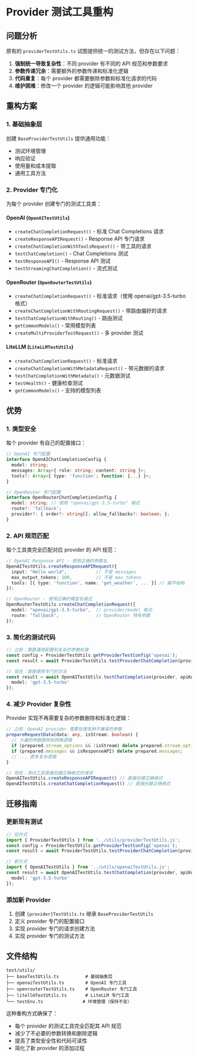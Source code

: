 # Provider 测试工具重构

## 问题分析

原有的 `providerTestUtils.ts` 试图提供统一的测试方法，但存在以下问题：

1. **强制统一导致复杂性**：不同 provider 有不同的 API 规范和参数要求
2. **参数传递冗余**：需要额外的参数传递和标准化逻辑
3. **代码重复**：每个 provider 都需要删除参数和标准化请求的代码
4. **维护困难**：修改一个 provider 的逻辑可能影响其他 provider

## 重构方案

### 1. 基础抽象层

创建 `BaseProviderTestUtils` 提供通用功能：
- 测试环境管理
- 响应验证
- 使用量和成本提取
- 通用工具方法

### 2. Provider 专门化

为每个 provider 创建专门的测试工具类：

#### OpenAI (`OpenAITestUtils`)
- `createChatCompletionRequest()` - 标准 Chat Completions 请求
- `createResponseAPIRequest()` - Response API 专门请求
- `createChatCompletionWithToolsRequest()` - 带工具的请求
- `testChatCompletion()` - Chat Completions 测试
- `testResponseAPI()` - Response API 测试
- `testStreamingChatCompletion()` - 流式测试

#### OpenRouter (`OpenRouterTestUtils`)
- `createChatCompletionRequest()` - 标准请求（使用 openai/gpt-3.5-turbo 格式）
- `createChatCompletionWithRoutingRequest()` - 带路由偏好的请求
- `testChatCompletionWithRouting()` - 路由测试
- `getCommonModels()` - 常用模型列表
- `createMultiProviderTestRequest()` - 多 provider 测试

#### LiteLLM (`LiteLLMTestUtils`)
- `createChatCompletionRequest()` - 标准请求
- `createChatCompletionWithMetadataRequest()` - 带元数据的请求
- `testChatCompletionWithMetadata()` - 元数据测试
- `testHealth()` - 健康检查测试
- `getCommonModels()` - 支持的模型列表

## 优势

### 1. 类型安全
每个 provider 有自己的配置接口：
```typescript
// OpenAI 专门配置
interface OpenAIChatCompletionConfig {
  model: string;
  messages: Array<{ role: string; content: string }>;
  tools?: Array<{ type: 'function'; function: {...} }>;
}

// OpenRouter 专门配置  
interface OpenRouterChatCompletionConfig {
  model: string; // 使用 "openai/gpt-3.5-turbo" 格式
  route?: 'fallback';
  provider?: { order?: string[]; allow_fallbacks?: boolean; };
}
```

### 2. API 规范匹配
每个工具类完全匹配对应 provider 的 API 规范：

```typescript
// OpenAI Response API - 使用正确的参数名
OpenAITestUtils.createResponseAPIRequest({
  input: "Hello world",           // 不是 messages
  max_output_tokens: 100,         // 不是 max_tokens
  tools: [{ type: 'function', name: 'get_weather', ... }] // 扁平结构
});

// OpenRouter - 使用正确的模型名格式
OpenRouterTestUtils.createChatCompletionRequest({
  model: "openai/gpt-3.5-turbo",  // provider/model 格式
  route: "fallback",              // OpenRouter 特有参数
});
```

### 3. 简化的测试代码
```typescript
// 之前：需要通用配置和复杂的参数处理
const config = ProviderTestUtils.getProviderTestConfig('openai');
const result = await ProviderTestUtils.testProviderChatCompletion(provider, apiKey, config);

// 现在：直接使用专门的方法
const result = await OpenAITestUtils.testChatCompletion(provider, apiKey, {
  model: 'gpt-3.5-turbo'
});
```

### 4. 减少 Provider 复杂性
Provider 实现不再需要复杂的参数删除和标准化逻辑：

```typescript
// 之前：OpenAI provider 需要处理各种不兼容的参数
prepareRequestData(data: any, isStream: boolean) {
  // 大量的参数删除和转换逻辑
  if (prepared.stream_options && !isStream) delete prepared.stream_options;
  if (prepared.messages && isResponseAPI) delete prepared.messages;
  // ... 更多复杂逻辑
}

// 现在：测试工具直接创建正确格式的请求
OpenAITestUtils.createResponseAPIRequest() // 直接创建正确格式
OpenAITestUtils.createChatCompletionRequest() // 直接创建正确格式
```

## 迁移指南

### 更新现有测试
```typescript
// 旧方式
import { ProviderTestUtils } from '../utils/providerTestUtils.js';
const config = ProviderTestUtils.getProviderTestConfig('openai');
const result = await ProviderTestUtils.testProviderChatCompletion(provider, apiKey, config);

// 新方式
import { OpenAITestUtils } from '../utils/openaiTestUtils.js';
const result = await OpenAITestUtils.testChatCompletion(provider, apiKey, {
  model: 'gpt-3.5-turbo'
});
```

### 添加新 Provider
1. 创建 `{provider}TestUtils.ts` 继承 `BaseProviderTestUtils`
2. 定义 provider 专门的配置接口
3. 实现 provider 专门的请求创建方法
4. 实现 provider 专门的测试方法

## 文件结构

```
test/utils/
├── baseTestUtils.ts          # 基础抽象层
├── openaiTestUtils.ts        # OpenAI 专门工具
├── openrouterTestUtils.ts    # OpenRouter 专门工具
├── litellmTestUtils.ts       # LiteLLM 专门工具
└── testEnv.ts               # 环境管理（保持不变）
```

这种重构方式确保了：
- 每个 provider 的测试工具完全匹配其 API 规范
- 减少了不必要的参数转换和删除逻辑
- 提高了类型安全性和代码可读性
- 简化了新 provider 的添加过程
